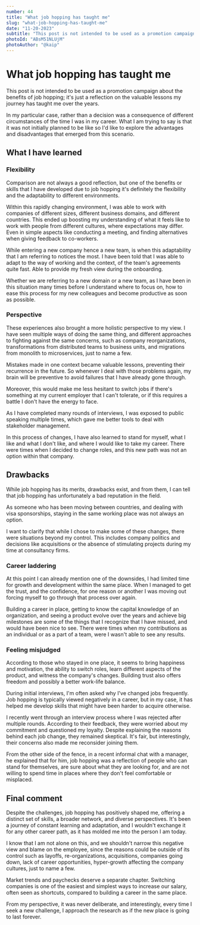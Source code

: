 ```yaml
---
number: 44
title: "What job hopping has taught me"
slug: "what-job-hopping-has-taught-me"
date: "11-20-2023"
subtitle: "This post is not intended to be used as a promotion campaign about the benefits of job hopping; it's just a reflection on the valuable lessons my journey has taught me over the years."
photoId: "ABsM51NLUjM"
photoAuthor: "@kaip"
---
```


# What job hopping has taught me

This post is not intended to be used as a promotion campaign about the benefits of job hopping; it's just a reflection on the valuable lessons my journey has taught me over the years.

In my particular case, rather than a decision was a consequence of different circumstances of the time I was in my career. What I am trying to say is that it was not initially planned to be like so I'd like to explore the advantages and disadvantages that emerged from this scenario.

## What I have learned

### Flexibility

Comparison are not always a good reflection, but one of the benefits or skills that I have developed due to job hopping it's definitely the flexibility and the adaptability to different environments.

Within this rapidly changing environment, I was able to work with companies of different sizes, different business domains, and different countries. This ended up boosting my understanding of what it feels like to work with people from different cultures, where expectations may differ. Even in simple aspects like conducting a meeting, and finding alternatives when giving feedback to co-workers.

While entering a new company hence a new team, is when this adaptability that I am referring to notices the most. I have been told that I was able to adapt to the way of working and the context, of the team's agreements quite fast. Able to provide my fresh view during the onboarding.

Whether we are referring to a new domain or a new team, as I have been in this situation many times before I understand where to focus on, how to ease this process for my new colleagues and become productive as soon as possible.

### Perspective

These experiences also brought a more holistic perspective to my view. I have seen multiple ways of doing the same thing, and different approaches to fighting against the same concerns, such as company reorganizations, transformations from distributed teams to business units, and migrations from monolith to microservices, just to name a few.

Mistakes made in one context became valuable lessons, preventing their recurrence in the future. So whenever I deal with those problems again, my brain will be preventive to avoid failures that I have already gone through.

Moreover, this would make me less hesitant to switch jobs if there's something at my current employer that I can't tolerate, or if this requires a battle I don't have the energy to face.

As I have completed many rounds of interviews, I was exposed to public speaking multiple times, which gave me better tools to deal with stakeholder management.

In this process of changes, I have also learned to stand for myself, what I like and what I don't like, and where I would like to take my career. There were times when I decided to change roles, and this new path was not an option within that company.

## Drawbacks

While job hopping has its merits, drawbacks exist, and from them, I can tell that job hopping has unfortunately a bad reputation in the field.

As someone who has been moving between countries, and dealing with visa sponsorships, staying in the same working place was not always an option.

I want to clarify that while I chose to make some of these changes, there were situations beyond my control. This includes company politics and decisions like acquisitions or the absence of stimulating projects during my time at consultancy firms.

### Career laddering

At this point I can already mention one of the downsides, I had limited time for growth and development within the same place. When I managed to get the trust, and the confidence, for one reason or another I was moving out forcing myself to go through that process over again.

Building a career in place, getting to know the capital knowledge of an organization, and seeing a product evolve over the years and achieve big milestones are some of the things that I recognize that I have missed, and would have been nice to see. There were times when my contributions as an individual or as a part of a team, were I wasn't able to see any results.

### Feeling misjudged

According to those who stayed in one place, it seems to bring happiness and motivation, the ability to switch roles, learn different aspects of the product, and witness the company's changes. Building trust also offers freedom and possibly a better work-life balance.

During initial interviews, I'm often asked why I've changed jobs frequently. Job hopping is typically viewed negatively in a career, but in my case, it has helped me develop skills that might have been harder to acquire otherwise.

I recently went through an interview process where I was rejected after multiple rounds. According to their feedback, they were worried about my commitment and questioned my loyalty. Despite explaining the reasons behind each job change, they remained skeptical. It's fair, but interestingly, their concerns also made me reconsider joining them.

From the other side of the fence, in a recent informal chat with a manager, he explained that for him, job hopping was a reflection of people who can stand for themselves, are sure about what they are looking for, and are not willing to spend time in places where they don't feel comfortable or misplaced.

## Final comment

Despite the challenges, job hopping has positively shaped me, offering a distinct set of skills, a broader network, and diverse perspectives. It's been a journey of constant learning and adaptation, and I wouldn't exchange it for any other career path, as it has molded me into the person I am today.

I know that I am not alone on this, and we shouldn't narrow this negative view and blame on the employee, since the reasons could be outside of its control such as layoffs, re-organizations, acquisitions, companies going down, lack of career opportunities, hyper-growth affecting the company cultures, just to name a few.

Market trends and paychecks deserve a separate chapter. Switching companies is one of the easiest and simplest ways to increase our salary, often seen as shortcuts, compared to building a career in the same place.

From my perspective, it was never deliberate, and interestingly, every time I seek a new challenge, I approach the research as if the new place is going to last forever.
